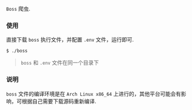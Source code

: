 `Boss` 爬虫.

### 使用
直接下载 `boss` 执行文件，并配置 `.env` 文件，运行即可.
```
$ ./boss
```
> `boss` 和 `.env` 文件在同一个目录下

### 说明
`boss` 文件的编译环境是在 `Arch Linux x86_64` 上进行的，其他平台可能会有影响，可根据自己需要下载源码重新编译.

